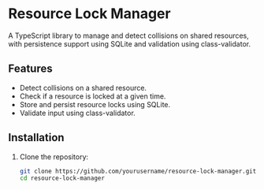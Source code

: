 # Resource Lock Manager

A TypeScript library to manage and detect collisions on shared resources, with persistence support using SQLite and validation using class-validator.

## Features

- Detect collisions on a shared resource.
- Check if a resource is locked at a given time.
- Store and persist resource locks using SQLite.
- Validate input using class-validator.

## Installation

1. Clone the repository:

   ```bash
   git clone https://github.com/yourusername/resource-lock-manager.git
   cd resource-lock-manager
